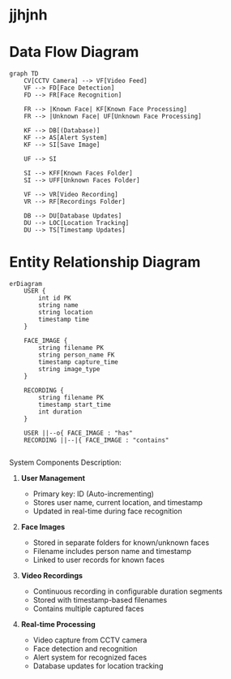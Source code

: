 # jjhjnh

# Data Flow Diagram

```mermaid
graph TD
    CV[CCTV Camera] --> VF[Video Feed]
    VF --> FD[Face Detection]
    FD --> FR[Face Recognition]
    
    FR --> |Known Face| KF[Known Face Processing]
    FR --> |Unknown Face| UF[Unknown Face Processing]
    
    KF --> DB[(Database)]
    KF --> AS[Alert System]
    KF --> SI[Save Image]
    
    UF --> SI
    
    SI --> KFF[Known Faces Folder]
    SI --> UFF[Unknown Faces Folder]
    
    VF --> VR[Video Recording]
    VR --> RF[Recordings Folder]
    
    DB --> DU[Database Updates]
    DU --> LOC[Location Tracking]
    DU --> TS[Timestamp Updates]
```

# Entity Relationship Diagram

```mermaid
erDiagram
    USER {
        int id PK
        string name
        string location
        timestamp time
    }
    
    FACE_IMAGE {
        string filename PK
        string person_name FK
        timestamp capture_time
        string image_type
    }
    
    RECORDING {
        string filename PK
        timestamp start_time
        int duration
    }
    
    USER ||--o{ FACE_IMAGE : "has"
    RECORDING ||--|{ FACE_IMAGE : "contains"
    
```

System Components Description:

1. **User Management**
   - Primary key: ID (Auto-incrementing)
   - Stores user name, current location, and timestamp
   - Updated in real-time during face recognition

2. **Face Images**
   - Stored in separate folders for known/unknown faces
   - Filename includes person name and timestamp
   - Linked to user records for known faces

3. **Video Recordings**
   - Continuous recording in configurable duration segments
   - Stored with timestamp-based filenames
   - Contains multiple captured faces

4. **Real-time Processing**
   - Video capture from CCTV camera
   - Face detection and recognition
   - Alert system for recognized faces
   - Database updates for location tracking

